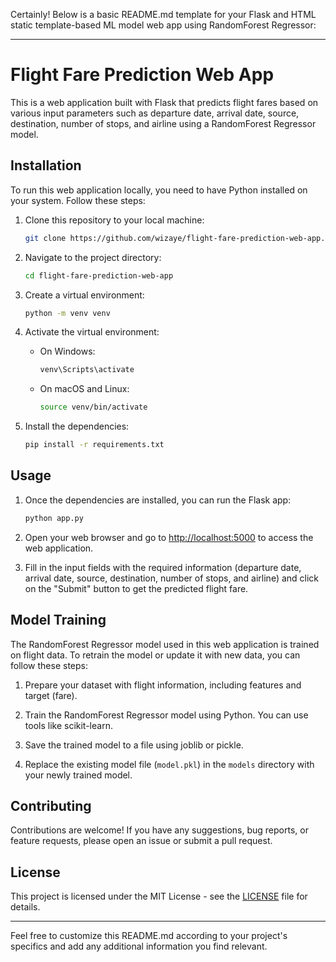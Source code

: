 Certainly! Below is a basic README.md template for your Flask and HTML static template-based ML model web app using RandomForest Regressor:

---

# Flight Fare Prediction Web App

This is a web application built with Flask that predicts flight fares based on various input parameters such as departure date, arrival date, source, destination, number of stops, and airline using a RandomForest Regressor model.

## Installation

To run this web application locally, you need to have Python installed on your system. Follow these steps:

1. Clone this repository to your local machine:

    ```bash
    git clone https://github.com/wizaye/flight-fare-prediction-web-app.git
    ```

2. Navigate to the project directory:

    ```bash
    cd flight-fare-prediction-web-app
    ```

3. Create a virtual environment:

    ```bash
    python -m venv venv
    ```

4. Activate the virtual environment:

    - On Windows:

        ```bash
        venv\Scripts\activate
        ```

    - On macOS and Linux:

        ```bash
        source venv/bin/activate
        ```

5. Install the dependencies:

    ```bash
    pip install -r requirements.txt
    ```

## Usage

1. Once the dependencies are installed, you can run the Flask app:

    ```bash
    python app.py
    ```

2. Open your web browser and go to [http://localhost:5000](http://localhost:5000) to access the web application.

3. Fill in the input fields with the required information (departure date, arrival date, source, destination, number of stops, and airline) and click on the "Submit" button to get the predicted flight fare.

## Model Training

The RandomForest Regressor model used in this web application is trained on flight data. To retrain the model or update it with new data, you can follow these steps:

1. Prepare your dataset with flight information, including features and target (fare).

2. Train the RandomForest Regressor model using Python. You can use tools like scikit-learn.

3. Save the trained model to a file using joblib or pickle.

4. Replace the existing model file (`model.pkl`) in the `models` directory with your newly trained model.

## Contributing

Contributions are welcome! If you have any suggestions, bug reports, or feature requests, please open an issue or submit a pull request.

## License

This project is licensed under the MIT License - see the [LICENSE](LICENSE) file for details.

---

Feel free to customize this README.md according to your project's specifics and add any additional information you find relevant.
